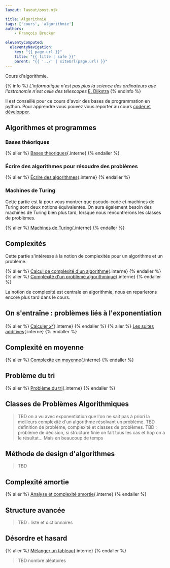 ```yaml
---
layout: layout/post.njk

title: Algorithmie
tags: ['cours', 'algorithmie']
authors:
    - François Brucker

eleventyComputed:
  eleventyNavigation:
    key: "{{ page.url }}"
    title: "{{ title | safe }}"
    parent: "{{ '../' | siteUrl(page.url) }}"
---
```


Cours d'algorithmie.

{% info %}
*L'informatique n'est pas plus la science des ordinateurs que l'astronomie n'est celle des télescopes* [E. Dijkstra](https://fr.wikipedia.org/wiki/Edsger_Dijkstra)
{% endinfo %}

Il est conseillé pour ce cours d'avoir des bases de programmation en python. Pour apprendre vous pouvez vous reporter au cours [coder et développer](/cours/coder-et-développer).

## Algorithmes et programmes

### <span id="bases-théoriques"></span>Bases théoriques

{% aller %}
[Bases théoriques](./bases-théoriques){.interne}
{% endaller %}

### <span id="écrire-algorithmes"></span>Écrire des algorithmes pour résoudre des problèmes

{% aller %}
[Écrire des algorithmes](./écrire-algorithmes){.interne}
{% endaller %}

### Machines de Turing

Cette partie est là pour vous montrer que pseudo-code et machines de Turing sont deux notions équivalentes. On aura également besoin des machines de Turing bien plus tard, lorsque nous rencontrerons les classes de problèmes.

{% aller %}
[Machines de Turing](./machine-turing){.interne}
{% endaller %}

## Complexités

Cette partie s'intéresse à la notion de complexités pour un algorithme et un problème.

{% aller %}
[Calcul de complexité d'un algorithme](./calcul-complexités){.interne}
{% endaller %}
{% aller %}
[Complexité d'un problème algorithmique](./problème-complexités){.interne}
{% endaller %}

La notion de complexité est centrale en algorithmie, nous en reparlerons encore plus tard dans le cours.

## On s'entraîne : problèmes liés à l'exponentiation

{% aller %}
[Calculer $x^y$](./projet-exponentiation){.interne}
{% endaller %}
{% aller %}
[Les suites additives](./projet-suite-additive){.interne}
{% endaller %}

## Complexité en moyenne

{% aller %}
[Complexité en moyenne](./complexité-moyenne){.interne}
{% endaller %}

## Problème du tri

{% aller %}
[Problème du tri](./problème-tris){.interne}
{% endaller %}

## Classes de Problèmes Algorithmiques

> TBD on a vu avec exponentiation que l'on ne sait pas à priori la meilleurs complexité d'un algorithme résolvant un problème.
> TBD définition de problème, complexité et classes de problèmes.
> TBD : problème de décision, si structure finie on fait tous les cas et hop on a le résultat... Mais en beaucoup de temps

## Méthode de design d'algorithmes

> TBD

## Complexité amortie

{% aller %}
[Analyse et complexité amortie](./complexité-amortie){.interne}
{% endaller %}

## Structure avancée

> TBD : liste et dictionnaires

## Désordre et hasard

{% aller %}
[Mélanger un tableau](./projet-mélange){.interne}
{% endaller %}

> TBD nombre aléatoires

